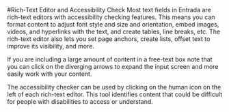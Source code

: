 #Rich-Text Editor and Accessibility Check
Most text fields in Entrada are rich-text editors with accessibility checking features.  This means you can format content to adjust font style and size and orientation, embed images, videos, and hyperlinks with the text, and create tables, line breaks, etc.  The rich-text editor also lets you set page anchors, create lists, offset text to improve its visibility, and more.  

If you are including a large amount of content in a free-text box note that you can click on the diverging arrows to expand the input screen and more easily work with your content.

The accessibility checker can be used by clicking on the human icon on the left of each rich-text editor.  This tool identifies content that could be difficult for people with disabilities to access or understand.
